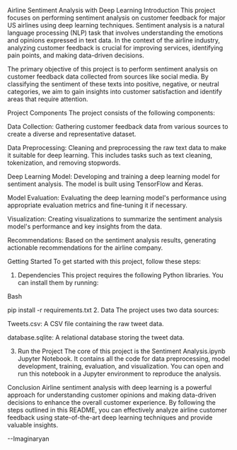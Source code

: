 Airline Sentiment Analysis with Deep Learning
Introduction
This project focuses on performing sentiment analysis on customer feedback for major US airlines using deep learning techniques. Sentiment analysis is a natural language processing (NLP) task that involves understanding the emotions and opinions expressed in text data. In the context of the airline industry, analyzing customer feedback is crucial for improving services, identifying pain points, and making data-driven decisions.

The primary objective of this project is to perform sentiment analysis on customer feedback data collected from sources like social media. By classifying the sentiment of these texts into positive, negative, or neutral categories, we aim to gain insights into customer satisfaction and identify areas that require attention.

Project Components
The project consists of the following components:

Data Collection: Gathering customer feedback data from various sources to create a diverse and representative dataset.

Data Preprocessing: Cleaning and preprocessing the raw text data to make it suitable for deep learning. This includes tasks such as text cleaning, tokenization, and removing stopwords.

Deep Learning Model: Developing and training a deep learning model for sentiment analysis. The model is built using TensorFlow and Keras.

Model Evaluation: Evaluating the deep learning model's performance using appropriate evaluation metrics and fine-tuning it if necessary.

Visualization: Creating visualizations to summarize the sentiment analysis model's performance and key insights from the data.

Recommendations: Based on the sentiment analysis results, generating actionable recommendations for the airline company.

Getting Started
To get started with this project, follow these steps:

1. Dependencies
This project requires the following Python libraries. You can install them by running:

Bash

pip install -r requirements.txt
2. Data
The project uses two data sources:

Tweets.csv: A CSV file containing the raw tweet data.

database.sqlite: A relational database storing the tweet data.

3. Run the Project
The core of this project is the Sentiment Analysis.ipynb Jupyter Notebook. It contains all the code for data preprocessing, model development, training, evaluation, and visualization. You can open and run this notebook in a Jupyter environment to reproduce the analysis.

Conclusion
Airline sentiment analysis with deep learning is a powerful approach for understanding customer opinions and making data-driven decisions to enhance the overall customer experience. By following the steps outlined in this README, you can effectively analyze airline customer feedback using state-of-the-art deep learning techniques and provide valuable insights.

--Imaginaryan
